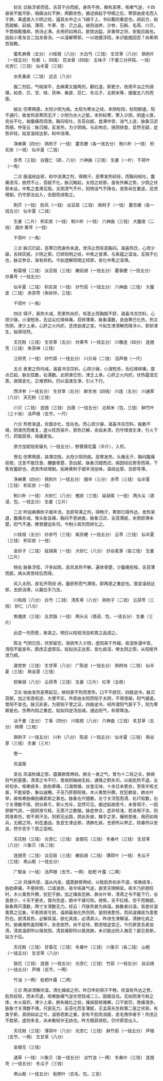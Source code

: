 <!-- { "loadSidebar": true } -->
　　封左 诊脉浮紧而弦，舌苔干白而腻，身热不扬，微有恶寒，咳嗽气逆，十四昼夜不能平卧，咽痛淡红不肿，两颧赤色，据述病起于夺精之后，寒邪由皮毛而入于肺，乘虚直入少阴之经，逼其水中之火飞越于上，书曰戴阳重症也。阅前方，始而疏解，前胡、薄荷、牛蒡、杏、贝之品，继则滋养，沙参、石斛、毛燕、川贝，不啻隔靴搔痒，扬汤止沸。夫用药如用兵，匪势凶猛，非勇悍之将，安能应敌也。拙拟小青龙合二加龙骨汤，一以温解寒邪，一以收摄浮阳，未识能挽回否？尚希明哲指教。

　　蜜炙麻黄（五分） 川桂枝（八分） 大白芍（三钱） 生甘草（八分） 熟附片（一钱五分） 牡蛎（，四钱） 花龙骨（四钱） 五味子（干姜三分拌捣，一钱） 光杏仁（三钱） 仙半夏（三钱）

　　水炙桑皮（二钱） 远志（八分）

　　服二剂后，气喘渐平，去麻黄又服两剂，颧红退，即更方，改用平淡之剂调理，如杏、贝、甘、桔、茯神、桑皮、苡仁、冬瓜子、北秫米等，接服五六剂而痊。

　　姚左 伤寒两感，太阳少阴为病。太阳为寒水之经，本阴标阳，标阳郁遏，阳不通行，故发热恶寒而无汗；少阴为水火之脏，本热标寒，寒入少阴，阴盛火衰，完谷不化，故腹痛而洞泄。胸闷呕吐，舌苔白腻，食滞中宫，浊气上逆，脉象沉迟而细，仲圣云：脉沉细，反发热，为少阴病。与此吻合，挟阴挟食，显然无疑，症势非轻。姑宜温经达邪，和中消滞。

　　净麻黄（四分） 熟附子（一钱） 藿苏梗（各一钱五分） 制川朴（一钱） 枳实炭（一钱） 仙半夏（二钱）

　　赤苓（三钱） 白蔻仁（研，八分） 六神曲（三钱） 生姜（一片） 干荷叶（一角）

　　二诊 服温经达邪，和中消滞之剂，得微汗，恶寒发热较轻，而胸闷呕吐，腹痛泄泻，依然不止，苔腻不化，脉沉略起，太阳之经邪，虽有外解之势，少阴之伏邪未达，中焦之食滞互阻，太阴清气不升，阳明浊气不降也，恙势尚在重途，还虑增剧。仍守原法出入，击鼓而进取之。

　　荆芥（一钱） 防风（一钱） 淡豆豉（三钱） 熟附子（一钱） 藿苏梗（各一钱五分） 仙半夏（二钱）

　　生姜（二片） 枳实炭（一钱） 制川朴（一钱） 六神曲（三钱） 大腹皮（二钱） 酒炒 黄芩（一钱）

　　干荷叶（一角）

　　三诊 脉沉已起，恶寒已而身热未退，泄泻止而呕恶胸闷。渴喜热饮，心烦少寐，舌转灰腻，少阴之邪，已转阳明之经，中焦之食滞，与素蕴之湿浊，互阻不化也，脉证参合，渐有转机。今拟透解阳明之经邪，宣化中焦之湿滞。

　　粉葛根（二钱） 淡豆豉（三钱） 嫩前胡（一钱五分） 藿香梗（一钱五分） 炒黄芩（一钱五分）

　　仙半夏（二钱） 枳实炭（一钱） 炒竹茹（一钱五分） 六神曲（三钱） 大腹皮（二钱） 赤茯苓（朱砂拌，三钱）

　　干荷叶（一角）

　　四诊 得汗，表热大减，而里热尚炽，呕恶止而胸脘不舒，渴喜冷冻饮料，心烦少寐，小溲短赤，舌边尖红绛碎痛，苔转薄黄，脉象濡数，良由寒已化热，热又伤阴，津少上承，心肝之火内炽，还虑劫液之变。今拟生津清解而降浮火，邪却津生，始得坦然。

　　天花粉（三钱） 生甘草（五分） 炒黄芩（一钱五分） 川雅连（四分） 连翘壳（三钱） 朱茯神（三钱）

　　江枳壳（一钱） 炒竹茹（一钱五分） 川贝母（二钱） 活芦根（一尺）

　　五诊 表里之热均减，渴喜冷冻饮料，心烦少寐，小溲短赤，舌红绛碎痛，糜点已起，脉左弦数，右濡数。此阴液已伤，津乏上承，心肝之火内炽，伏热蕴湿交蒸，病情变化，正难预料。仍以滋液生津，引火下行。

　　西洋参（一钱五分） 生甘草（五分） 鲜生地（四钱） 川连（五分） 川通草（八分） 天花粉（三钱）

　　川贝（二钱） 连翘（三钱） 白薇（一钱五分） 北秫米（包，三钱） 鲜竹叶（三十张） 活芦根（去节，一尺）

　　六诊 热势渐退，舌糜亦化，佳兆也。而心烦少寐，渴喜冷冻饮料，脉数不靖，阴液伤而难复，虚火旺而易升，邪热已解，余焰未清，仍守增液生津，引火下行，药既获效，毋庸更张。

　　原方加琥珀安寐丸（一钱五分），野蔷薇花露（半斤），入煎。

　　贺右 伤寒两感，挟滞交阻，太阳少阴同病。恶寒发热，头痛无汗，胸闷腹痛拒按，泛恶不能饮食，腰酸骨楚，苔白腻，脉象沉细而迟。病因经后房劳而得，下焦有蓄瘀也。虑其传经增剧。拟麻黄附子细辛汤加味，温经达邪，去瘀导滞。

　　净麻黄（四分） 熟附片（一钱五分） 细辛（三分） 赤苓（三钱） 仙半夏（三钱） 枳实炭（一钱）

　　制川朴（一钱） 大砂仁（八分） 楂炭（三钱） 延胡索（一钱） 两头尖（酒浸、包，一钱五分） 生姜（三片）

　　二诊 昨投麻黄附子细辛汤，去瘀导滞之剂，得畅汗，寒邪已得外达，发热渐退，腹痛亦减，惟头胀且痛，胸闷不思纳食，脉象沉迟，舌苔薄腻，余邪瘀滞未楚，阳气不通，脾胃健运失司。今制小其剂而转化之。

　　川桂枝（五分） 炒赤芍（三钱） 紫苏梗（一钱五分） 云苓（三钱） 仙半夏（三钱） 枳实炭（一钱）

　　金铃子（二钱） 延胡索（一钱） 大砂仁（八分） 炒谷麦芽（各三钱） 生姜（三片）

　　杨右 脉象浮弦，汗多如雨，恶风发热不解，遍体骨楚，少腹痛拒按，舌苔薄而腻，病从房劳经后而得。

　　风入太阳，皮毛开而经 闭，蓄瘀积而气滞阻，即两感之重症也。亟宜温经达邪，去瘀消滞，以冀应手乃吉。

　　川桂枝（八分） 白芍（二钱） 清炙草（八分） 熟附子（二钱） 云茯苓（三钱） 砂仁（八分）

　　焦楂炭（三钱） 五灵脂（一钱） 两头尖（酒浸、包，一钱五分） 生姜（三片）

　　此症一剂而愈，故录之。明日以桂枝汤加和胃之品调之。

　　陈左 气阴已伤，伏邪留恋，渐欲传入少阴，虚阳易于外越，痰湿弥漫中宫，清阳不能宣布，颇虑正虚邪实。姑拟扶正达邪，宣化痰湿，俾太阴之邪，从阳枢外泄乃顺。

　　潞党参（三钱） 生甘草（八分） 广陈皮（一钱五分） 熟附块（二钱） 仙半夏（三钱） 熟谷芽（三钱）

　　软柴胡（八分） 云茯苓（三钱） 生姜（三片） 红枣（五枚）

　　卫左 始由发热恶寒起见，继则表不热而里热，口干不欲饮，四肢逆冷，脉沉苔腻，加之呕恶呃逆，大便不实。外邪由太阳而陷于太阴，不得泄越，阳气被遏，胃阳不宣也。脉沉非表，为邪陷于里之证。四肢逆冷，经所谓阳气衰于下，则为寒厥是也，伤寒内陷之重症。姑拟四逆汤加减，通达阳气，和胃降浊。

　　淡干姜（五分） 丁香（四分） 川桂枝（八分） 六神曲（三钱） 炙甘草（五分） 柿蒂（三枚）

　　熟附子（一钱五分） 川朴（八分） 陈皮（一钱五分） 仙半夏（三钱） 熟谷芽（三钱） 生姜（三片）

　　卷一

　　风温案

　　吴右 风温秋燥之邪，蕴袭肺胃两经。肺主一身之气，胃为十二经之长，肺病则气机窒塞，清肃之令不行，胃病则输纳无权，通降之职失司，以故肌热不退，业经旬余，咳嗽痰多，胁肋牵痛，口渴唇燥，谷食无味，十余日未更衣，至夜半咳尤甚，不能安卧，象似迷睡。子丑乃肝胆旺候，木火乘势升腾，扰犯肺金，肺炎叶举，故咳嗽胁痛肋痛若斯之甚也。脉象左尺细数，左寸关浮弦而滑，右尺软数，右寸关滑数不扬，阴分素亏，邪火充斥，显然可见。据述起病至今，未曾得汗，一因邪郁气闭，一因阴液亏耗，无蒸汗之数据。脉症参合，症非轻浅，若进用汗法，则阴液素伤，若不用汗法，则邪无出路，顾此失彼，棘手之至，辗转思维，用药如用兵，无粮之师，利在速战。急宜生津达邪，清肺化痰，去邪所以养正，除暴所以安良，然乎否乎？质之高明。

　　天花粉（三钱） 光杏仁（三钱） 金银花（三钱） 冬桑叶（三钱） 生甘草（八分） 川象贝（各二钱）

　　连翘壳（二钱） 淡豆豉（三钱） 嫩前胡（二钱） 薄荷叶（一钱） 冬瓜子（三钱） 黑山栀（一钱五分）

　　广郁金（一钱） 活芦根（去节，一两） 枇杷 叶露（二两）

　　二诊 风燥外受，温从内发，蕴蒸肺胃两经，以致肌热旬余不退，咳嗽痰多，胁肋牵痛，不便转侧，口渴溲赤，夜半咳甚气逆，直至天明稍安。夜半乃肝胆旺时，木火乘势升腾，扰犯于肺。加之燥痰恋肺，肺炎叶举，清肃之令不能下行，谷食衰少，十天不更衣，胃内空虚，肠中干燥可知。唇焦，舌不红绛，但干而微腻，脉象两尺濡数，两寸关滑数无力。经云：尺肤热甚为病温。脉数者曰温。皆是伏温熏蒸之见象，平素阴液亏损，温病最易化热伤阴，是阴液愈伤，而风温燥痰为患愈烈也。欲清其热，必解其温，欲化其痰，必清其火。昨进生津解温，清肺化痰之剂，胁痛潮热虽则略平，余恙依然，尚不足恃，颇虑喘逆变迁。今仍原意去表加清，清其温即所以保其阴，清其燥即所以救其肺，未识能出险入夷否？鄙见若斯，拟方于后。

　　天花粉（三钱） 甘菊花（三钱） 冬桑叶（三钱） 川象贝（各二钱） 山栀（一钱五分） 生甘草（八分）

　　银花（三钱） 连翘（一钱五分） 光杏仁（三钱） 竹茹（一钱五分） 丝瓜络（一钱五分） 芦根（去节，一两）

　　竹油（一两） 枇杷叶露（二两）

　　三诊 两进清解伏温，清化燥痰之剂，昨日申刻得汗不畅，伏温有外达之势，肌热较轻，而未尽退，咳嗽胁痛气逆亦觉轻减二三，固属佳兆。无如阴液亏耗之体，木火易炽，津少上承，肺失输化之权，燥痰胶结难解，口干欲饮，唇燥溲赤，脉象寸关滑数不靖，尺部无力，舌苔化而复薄腻，王孟英先生称第二层之伏邪，有类乎斯，真阴如此之亏，温邪若斯之重，安有不肌肉消瘦，皮毛憔悴者乎！所虑正不胜邪，虚则多变，尚未敢轻许无妨也。昨方既获效机，仍守原意出入。

　　天花粉（三钱） 薄荷叶（八分） 光杏仁（三钱） 鲜竹茹（一钱五分） 芦根（去节，一两） 生甘草（八分）

　　金银花（三钱）

　　通草（一钱） 川象贝（各一钱五分） 淡竹油（一两） 冬桑叶（三钱） 连翘壳（一钱五分） 冬瓜子（三钱）

　　黑山栀（一钱五分） 枇杷叶（去毛、包，三张）

